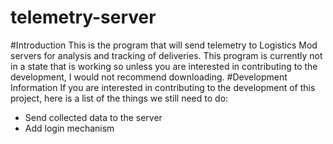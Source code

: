 # telemetry-server
#Introduction
This is the program that will send telemetry to Logistics Mod servers for analysis and tracking of deliveries. This program is currently not in a state that is working so unless you are interested in contributing to the development, I would not recommend downloading.
#Development Information
If you are interested in contributing to the development of this project, here is a list of the things we still need to do:
* Send collected data to the server
* Add login mechanism
